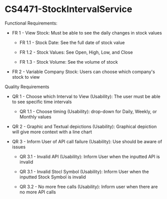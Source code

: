 # CS4471-StockIntervalService

 
Functional Requirements​:

- FR 1 - View Stock: Must be able to see the daily changes in stock values
  
  - FR 1.1 - Stock Date: See the full date of stock value

  - FR 1.2 - Stock Values: See Open, High, Low, and Close

  - FR 1.3 - Stock Volume: See the volume of stock

- FR 2 - Variable Company Stock: Users can choose which company's stock to view

Quality Requirements​ 

- QR 1 - Choose which Interval to View (Usability): The user must be able to see specific ​time intervals 

  - QR 1.1 - Choose timing (Usability): drop-down for Daily, Weekly, or Monthly values​

- QR 2 - Graphic and Textual depictions (Usability): Graphical depiction will give more context with a line chart

- QR 3 - Inform User of API call failure (Usability): Use should be aware of issues

  - QR 3.1 - Invalid API (Usability): Inform User when the inputted API is invalid

  - QR 3.1 - Invalid Stocl Symbol (Usability): Inform User when the inputted Stock Symbol is invalid

  - QR 3.2 - No more free calls (Usability): Inform user when there are no more API calls
